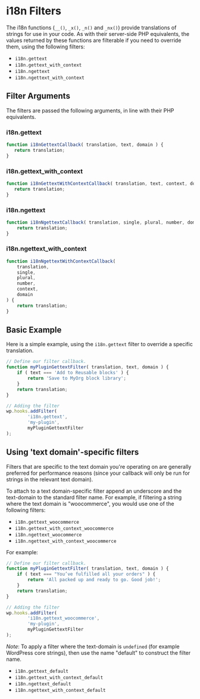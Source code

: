 # i18n Filters

The i18n functions (`__()`, `_x()`, `_n()` and `_nx()`) provide translations of strings for use in your code. As with their server-side PHP equivalents, the values returned by these functions are filterable if you need to override them, using the following filters:

- `i18n.gettext`
- `i18n.gettext_with_context`
- `i18n.ngettext`
- `i18n.ngettext_with_context`

## Filter Arguments

The filters are passed the following arguments, in line with their PHP equivalents.

### i18n.gettext

```jsx
function i18nGettextCallback( translation, text, domain ) {
   return translation; 
}
```

### i18n.gettext_with_context

```jsx
function i18nGettextWithContextCallback( translation, text, context, domain ) {
   return translation; 
}
```

### i18n.ngettext

```jsx
function i18nNgettextCallback( translation, single, plural, number, domain ) {
	return translation;
}
````

### i18n.ngettext_with_context

```jsx
function i18nNgettextWithContextCallback(
	translation,
	single,
	plural,
	number,
	context,
	domain
) {
	return translation;
}
````

## Basic Example

Here is a simple example, using the `i18n.gettext` filter to override a specific translation.

```jsx
// Define our filter callback.
function myPluginGettextFilter( translation, text, domain ) {
	if ( text === 'Add to Reusable blocks' ) {
		return 'Save to MyOrg block library';
	}
	return translation;
}

// Adding the filter
wp.hooks.addFilter(
		'i18n.gettext',
		'my-plugin',
		myPluginGettextFilter
);
```

## Using 'text domain'-specific filters

Filters that are specific to the text domain you're operating on are generally preferred for performance reasons (since your callback will only be run for strings in the relevant text domain). 

To attach to a text domain-specific filter append an underscore and the text-domain to the standard filter name. For example, if filtering a string where the text domain is "woocommerce", you would use one of the following filters:

- `i18n.gettext_woocommerce`
- `i18n.gettext_with_context_woocommerce`
- `i18n.ngettext_woocommerce`
- `i18n.ngettext_with_context_woocommerce`

For example:

```jsx
// Define our filter callback.
function myPluginGettextFilter( translation, text, domain ) {
	if ( text === "You’ve fulfilled all your orders" ) {
		return 'All packed up and ready to go. Good job!';
	}
	return translation;
}

// Adding the filter
wp.hooks.addFilter(
		'i18n.gettext_woocommerce',
		'my-plugin',
		myPluginGettextFilter
);
```

*Note*: To apply a filter where the text-domain is `undefined` (for example WordPress core strings), then use the name "default" to construct the filter name. 

- `i18n.gettext_default`
- `i18n.gettext_with_context_default`
- `i18n.ngettext_default`
- `i18n.ngettext_with_context_default`
